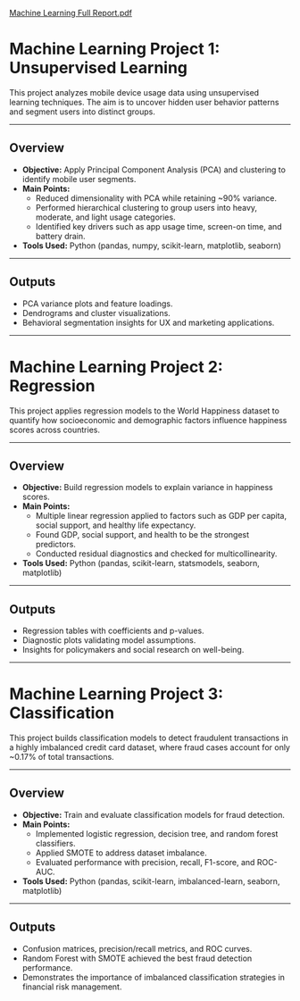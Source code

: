 [Machine Learning Full Report.pdf](https://github.com/jolinechua/Machine-Learning-Projects/blob/b6a3dbb235df5e4f5e296de352b16b2308d79f17/Machine%20Learning%20Full%20Report.pdf)

# Machine Learning Project 1: Unsupervised Learning

This project analyzes mobile device usage data using unsupervised learning techniques. The aim is to uncover hidden user behavior patterns and segment users into distinct groups.  

---

## Overview
- **Objective:** Apply Principal Component Analysis (PCA) and clustering to identify mobile user segments.  
- **Main Points:**  
  - Reduced dimensionality with PCA while retaining ~90% variance.  
  - Performed hierarchical clustering to group users into heavy, moderate, and light usage categories.  
  - Identified key drivers such as app usage time, screen-on time, and battery drain.  
- **Tools Used:** Python (pandas, numpy, scikit-learn, matplotlib, seaborn)  

---

## Outputs
- PCA variance plots and feature loadings.  
- Dendrograms and cluster visualizations.  
- Behavioral segmentation insights for UX and marketing applications.

---

# Machine Learning Project 2: Regression

This project applies regression models to the World Happiness dataset to quantify how socioeconomic and demographic factors influence happiness scores across countries.  

---

## Overview
- **Objective:** Build regression models to explain variance in happiness scores.  
- **Main Points:**  
  - Multiple linear regression applied to factors such as GDP per capita, social support, and healthy life expectancy.  
  - Found GDP, social support, and health to be the strongest predictors.  
  - Conducted residual diagnostics and checked for multicollinearity.  
- **Tools Used:** Python (pandas, scikit-learn, statsmodels, seaborn, matplotlib)  

---

## Outputs
- Regression tables with coefficients and p-values.  
- Diagnostic plots validating model assumptions.  
- Insights for policymakers and social research on well-being.  

---

# Machine Learning Project 3: Classification

This project builds classification models to detect fraudulent transactions in a highly imbalanced credit card dataset, where fraud cases account for only ~0.17% of total transactions.  

---

## Overview
- **Objective:** Train and evaluate classification models for fraud detection.  
- **Main Points:**  
  - Implemented logistic regression, decision tree, and random forest classifiers.  
  - Applied SMOTE to address dataset imbalance.  
  - Evaluated performance with precision, recall, F1-score, and ROC-AUC.  
- **Tools Used:** Python (pandas, scikit-learn, imbalanced-learn, seaborn, matplotlib)  

---

## Outputs
- Confusion matrices, precision/recall metrics, and ROC curves.  
- Random Forest with SMOTE achieved the best fraud detection performance.  
- Demonstrates the importance of imbalanced classification strategies in financial risk management.  

